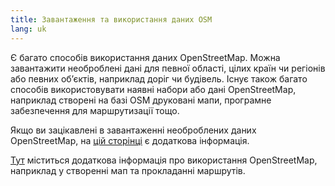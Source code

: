 ```yaml
---
title: Завантаження та використання даних OSM
lang: uk
---
```


Є багато способів використання даних OpenStreetMap. Можна завантажити необроблені дані для певної області, цілих країн чи регіонів або певних об’єктів, наприклад доріг чи будівель. Існує також багато способів використовувати наявні набори або дані OpenStreetMap, наприклад створені на базі OSM друковані мапи, програмне забезпечення для маршрутизації тощо.

Якщо ви зацікавлені в завантаженні необроблених даних OpenStreetMap, на [цій сторінці](https://wiki.openstreetmap.org/wiki/Uk:Downloading_data) є додаткова інформація.

[Тут](https://wiki.openstreetmap.org/wiki/Uk:Use_OpenStreetMap) міститься додаткова інформація про використання OpenStreetMap, наприклад у створенні мап та прокладанні маршрутів.

